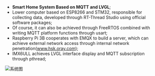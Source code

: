 - **Smart Home System Based on MQTT and LVGL**;
- Lower computer based on ESP8266 and STM32, responsible for collecting data, developed through RT-Thread Studio using official software packages;
- Of course, it can also be achieved through FreeRTOS combined with writing MQTT platform functions through usart;
- Raspberry Pi 3B cooperates with EMQX to build a server, which can achieve external network access through internal network penetration(www.hsk.oray.com);
- IMX6ULL achieves LVGL interface display and MQTT subscription through pthread;

![系统图](https://github.com/Olaaaaab/Olaaaaab/assets/139237529/660b9010-96d3-4950-a71d-8f3c276c8832)


<!---
Olaaaaab/Olaaaaab is a ✨ special ✨ repository because its `README.md` (this file) appears on your GitHub profile.
You can click the Preview link to take a look at your changes.
--->
